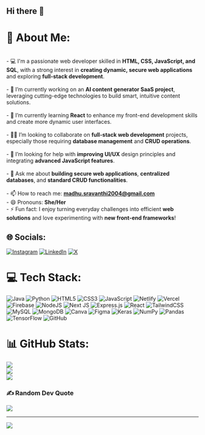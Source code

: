 ## Hi there 👋

# 💫 About Me:
<br>- 💻 I'm a passionate web developer skilled in **HTML, CSS, JavaScript, and SQL**, with a strong interest in **creating dynamic, secure web applications** and exploring **full-stack development**.<br><br>- 🔭 I’m currently working on an **AI content generator SaaS project**, leveraging cutting-edge technologies to build smart, intuitive content solutions.<br><br>- 🌱 I’m currently learning **React** to enhance my front-end development skills and create more dynamic user interfaces.<br><br>- 🙌🏻 I’m looking to collaborate on **full-stack web development** projects, especially those requiring **database management** and **CRUD operations**.<br><br>- 🤔 I’m looking for help with **improving UI/UX** design principles and integrating **advanced JavaScript features**.<br><br>- 💬 Ask me about **building secure web applications**, **centralized databases**, and **standard CRUD functionalities**.<br><br>- 📫 How to reach me: **madhu.sravanthi2004@gmail.com**<br>- 😄 Pronouns: **She/Her**<br>- ⚡ Fun fact: I enjoy turning everyday challenges into efficient **web solutions** and love experimenting with **new front-end frameworks**!


## 🌐 Socials:
[![Instagram](https://img.shields.io/badge/Instagram-%23E4405F.svg?logo=Instagram&logoColor=white)](https://instagram.com/im.sravanthi_) [![LinkedIn](https://img.shields.io/badge/LinkedIn-%230077B5.svg?logo=linkedin&logoColor=white)](https://linkedin.com/in/madhu-sravanthi-mandali-468825222) [![X](https://img.shields.io/badge/X-black.svg?logo=X&logoColor=white)](https://x.com/sravanthi_47478) 

# 💻 Tech Stack:
![Java](https://img.shields.io/badge/java-%23ED8B00.svg?style=for-the-badge&logo=openjdk&logoColor=white) ![Python](https://img.shields.io/badge/python-3670A0?style=for-the-badge&logo=python&logoColor=ffdd54) ![HTML5](https://img.shields.io/badge/html5-%23E34F26.svg?style=for-the-badge&logo=html5&logoColor=white) ![CSS3](https://img.shields.io/badge/css3-%231572B6.svg?style=for-the-badge&logo=css3&logoColor=white) ![JavaScript](https://img.shields.io/badge/javascript-%23323330.svg?style=for-the-badge&logo=javascript&logoColor=%23F7DF1E) ![Netlify](https://img.shields.io/badge/netlify-%23000000.svg?style=for-the-badge&logo=netlify&logoColor=#00C7B7) ![Vercel](https://img.shields.io/badge/vercel-%23000000.svg?style=for-the-badge&logo=vercel&logoColor=white) ![Firebase](https://img.shields.io/badge/firebase-%23039BE5.svg?style=for-the-badge&logo=firebase) ![NodeJS](https://img.shields.io/badge/node.js-6DA55F?style=for-the-badge&logo=node.js&logoColor=white) ![Next JS](https://img.shields.io/badge/Next-black?style=for-the-badge&logo=next.js&logoColor=white) ![Express.js](https://img.shields.io/badge/express.js-%23404d59.svg?style=for-the-badge&logo=express&logoColor=%2361DAFB) ![React](https://img.shields.io/badge/react-%2320232a.svg?style=for-the-badge&logo=react&logoColor=%2361DAFB) ![TailwindCSS](https://img.shields.io/badge/tailwindcss-%2338B2AC.svg?style=for-the-badge&logo=tailwind-css&logoColor=white) ![MySQL](https://img.shields.io/badge/mysql-4479A1.svg?style=for-the-badge&logo=mysql&logoColor=white) ![MongoDB](https://img.shields.io/badge/MongoDB-%234ea94b.svg?style=for-the-badge&logo=mongodb&logoColor=white) ![Canva](https://img.shields.io/badge/Canva-%2300C4CC.svg?style=for-the-badge&logo=Canva&logoColor=white) ![Figma](https://img.shields.io/badge/figma-%23F24E1E.svg?style=for-the-badge&logo=figma&logoColor=white) ![Keras](https://img.shields.io/badge/Keras-%23D00000.svg?style=for-the-badge&logo=Keras&logoColor=white) ![NumPy](https://img.shields.io/badge/numpy-%23013243.svg?style=for-the-badge&logo=numpy&logoColor=white) ![Pandas](https://img.shields.io/badge/pandas-%23150458.svg?style=for-the-badge&logo=pandas&logoColor=white) ![TensorFlow](https://img.shields.io/badge/TensorFlow-%23FF6F00.svg?style=for-the-badge&logo=TensorFlow&logoColor=white) ![GitHub](https://img.shields.io/badge/github-%23121011.svg?style=for-the-badge&logo=github&logoColor=white)
# 📊 GitHub Stats:
![](https://github-readme-stats.vercel.app/api?username=Madhu0-2&theme=tokyonight&hide_border=false&include_all_commits=true&count_private=false)<br/>
![](https://github-readme-streak-stats.herokuapp.com/?user=Madhu0-2&theme=tokyonight&hide_border=false)<br/>
![](https://github-readme-stats.vercel.app/api/top-langs/?username=Madhu0-2&theme=tokyonight&hide_border=false&include_all_commits=true&count_private=false&layout=compact)

### ✍️ Random Dev Quote
![](https://quotes-github-readme.vercel.app/api?type=vetical&theme=radical)

---
[![](https://visitcount.itsvg.in/api?id=Madhu0-2&icon=8&color=10)](https://visitcount.itsvg.in)

<!-- Proudly created with GPRM ( https://gprm.itsvg.in ) -->
